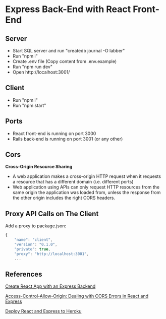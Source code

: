 # Express Back-End with React Front-End

## Server

* Start SQL server and run "createdb journal -O labber"
* Run "npm i"
* Create .env file (Copy content from .env.example) 
* Run "npm run dev"
* Open http://localhost:3001/

## Client

* Run "npm i"
* Run "npm start"

## Ports

* React front-end is running on port 3000
* Rails back-end is running on port 3001 (or any other)

## Cors

**Cross-Origin Resource Sharing**

* A web application makes a cross-origin HTTP request when it requests a resource that has a different domain (i.e. different ports)
* Web application using APIs can only request HTTP resources from the same origin the application was loaded from, unless the response from the other origin includes the right CORS headers.

## Proxy API Calls on The Client

Add a proxy to package.json:

``` js
{
    "name": "client",
    "version": "0.1.0",
    "private": true,
    "proxy": "http://localhost:3001",
    ...
```

## References

[Create React App with an Express Backend](https://daveceddia.com/create-react-app-express-backend/)

[Access-Control-Allow-Origin: Dealing with CORS Errors in React and Express](https://daveceddia.com/access-control-allow-origin-cors-errors-in-react-express/)

[Deploy React and Express to Heroku](https://daveceddia.com/deploy-react-express-app-heroku/)
